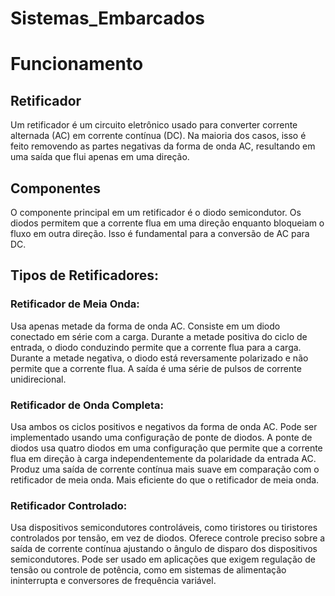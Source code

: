 # Sistemas_Embarcados

# Funcionamento

## Retificador

Um retificador é um circuito eletrônico usado para converter corrente alternada (AC) em corrente contínua (DC). Na maioria dos casos, isso é feito removendo as partes negativas da forma de onda AC, resultando em uma saída que flui apenas em uma direção.

## Componentes

O componente principal em um retificador é o diodo semicondutor. Os diodos permitem que a corrente flua em uma direção enquanto bloqueiam o fluxo em outra direção. Isso é fundamental para a conversão de AC para DC.

## Tipos de Retificadores:

### Retificador de Meia Onda:

Usa apenas metade da forma de onda AC.
Consiste em um diodo conectado em série com a carga.
Durante a metade positiva do ciclo de entrada, o diodo conduzindo permite que a corrente flua para a carga.
Durante a metade negativa, o diodo está reversamente polarizado e não permite que a corrente flua.
A saída é uma série de pulsos de corrente unidirecional.

### Retificador de Onda Completa:

Usa ambos os ciclos positivos e negativos da forma de onda AC.
Pode ser implementado usando uma configuração de ponte de diodos.
A ponte de diodos usa quatro diodos em uma configuração que permite que a corrente flua em direção à carga independentemente da polaridade da entrada AC.
Produz uma saída de corrente contínua mais suave em comparação com o retificador de meia onda.
Mais eficiente do que o retificador de meia onda.

### Retificador Controlado:

Usa dispositivos semicondutores controláveis, como tiristores ou tiristores controlados por tensão, em vez de diodos.
Oferece controle preciso sobre a saída de corrente contínua ajustando o ângulo de disparo dos dispositivos semicondutores.
Pode ser usado em aplicações que exigem regulação de tensão ou controle de potência, como em sistemas de alimentação ininterrupta e conversores de frequência variável.

